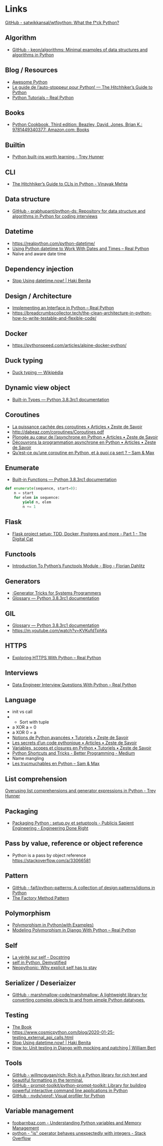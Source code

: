 # Links

[GitHub - satwikkansal/wtfpython: What the f*ck Python?](https://github.com/satwikkansal/wtfpython)

## Algorithm

* [GitHub - keon/algorithms: Minimal examples of data structures and algorithms in Python](https://github.com/keon/algorithms)

## Blog / Resources

* [Awesome Python](https://awesome-python.com/)
* [Le guide de l’auto-stoppeur pour Python! — The Hitchhiker’s Guide to Python](https://python-guide-pt-br.readthedocs.io/fr/latest/index.html)
* [Python Tutorials – Real Python](https://realpython.com/)

## Books

* [Python Cookbook, Third edition: Beazley, David, Jones, Brian K.: 9781449340377: Amazon.com: Books](https://www.amazon.com/Python-Cookbook-Third-David-Beazley-dp-1449340377/dp/1449340377/ref=mt_paperback?_encoding=UTF8&me=&qid=)

## Builtin

* [Python built-ins worth learning - Trey Hunner](https://treyhunner.com/2019/05/python-builtins-worth-learning/)

## CLI

* [The Hitchhiker’s Guide to CLIs in Python - Vinayak Mehta](https://vinayak.io/2020/05/04/the-hitchhikers-guide-to-clis-in-python/)

## Data structure

* [GitHub - prabhupant/python-ds: Repository for data structure and algorithms in Python for coding interviews](https://github.com/prabhupant/python-ds)

## Datetime

* https://realpython.com/python-datetime/
* [Using Python datetime to Work With Dates and Times – Real Python](https://realpython.com/python-datetime/#programming-with-dates-and-times)
* Naïve and aware date time

## Dependency injection

* [Stop Using datetime.now! | Haki Benita](https://hakibenita.com/python-dependency-injection#naive-approach)

## Design / Architecture

* [Implementing an Interface in Python – Real Python](https://realpython.com/python-interface/)
* https://breadcrumbscollector.tech/the-clean-architecture-in-python-how-to-write-testable-and-flexible-code/

## Docker

* https://pythonspeed.com/articles/alpine-docker-python/

## Duck typing

* [Duck typing — Wikipédia](https://fr.wikipedia.org/wiki/Duck_typing)

## Dynamic view object

* [Built-in Types — Python 3.8.3rc1 documentation](https://docs.python.org/3/library/stdtypes.html#dictionary-view-objects)

## Coroutines

* [La puissance cachée des coroutines • Articles • Zeste de Savoir](https://zestedesavoir.com/articles/152/la-puissance-cachee-des-coroutines/)
* http://dabeaz.com/coroutines/Coroutines.pdf
* [Plongée au cœur de l’asynchrone en Python • Articles • Zeste de Savoir](https://zestedesavoir.com/articles/3306/plongee-au-coeur-de-lasynchrone-en-python/)
* [Découvrons la programmation asynchrone en Python • Articles • Zeste de Savoir](https://zestedesavoir.com/articles/1568/decouvrons-la-programmation-asynchrone-en-python/)
* [Qu’est-ce qu’une coroutine en Python, et à quoi ça sert ? – Sam & Max](http://sametmax.com/quest-ce-quune-coroutine-en-python-et-a-quoi-ca-sert/)

## Enumerate

* [Built-in Functions — Python 3.8.3rc1 documentation](https://docs.python.org/3/library/functions.html#enumerate)

```python
def enumerate(sequence, start=0):
    n = start
    for elem in sequence:
        yield n, elem
        n += 1

```

## Flask

* [Flask project setup: TDD, Docker, Postgres and more - Part 1 - The Digital Cat](https://www.thedigitalcatonline.com/blog/2020/07/05/flask-project-setup-tdd-docker-postgres-and-more-part-1/)

## Functools

* [Introduction To Python’s Functools Module - Blog - Florian Dahlitz](https://florian-dahlitz.de/blog/introduction-to-functools)

## Generators

* [:Generator Tricks for Systems Programmers](http://www.dabeaz.com/generators/)
* [Glossary — Python 3.8.3rc1 documentation](https://docs.python.org/3/glossary.html#term-generator)

## GIL

* [Glossary — Python 3.8.3rc1 documentation](https://docs.python.org/3/glossary.html#term-global-interpreter-lock)
* https://m.youtube.com/watch?v=KVKufdTphKs

## HTTPS

* [Exploring HTTPS With Python – Real Python](https://realpython.com/python-https/)

## Interviews

* [Data Engineer Interview Questions With Python – Real Python](https://realpython.com/data-engineer-interview-questions-python/#becoming-a-data-engineer)

## Language

* init vs call
* * Sort with tuple 
* a XOR a = 0
* a XOR 0 = a
* [Notions de Python avancées • Tutoriels • Zeste de Savoir](https://zestedesavoir.com/tutoriels/954/notions-de-python-avancees/)
* [Les secrets d’un code pythonique • Articles • Zeste de Savoir](https://zestedesavoir.com/articles/1079/les-secrets-dun-code-pythonique/)
* [Variables, scopes et closures en Python • Tutoriels • Zeste de Savoir](https://zestedesavoir.com/tutoriels/3163/variables-scopes-et-closures-en-python/)
* [Python Shortcuts and Tricks - Better Programming - Medium](https://medium.com/better-programming/python-shortcut-tricks-18d676eb58ce)
* Name mangling 
* [Les trucmuchables en Python – Sam & Max](http://sametmax.com/les-trucmuchables-en-python/)

## List comprehension

[Overusing list comprehensions and generator expressions in Python - Trey Hunner](https://treyhunner.com/2019/03/abusing-and-overusing-list-comprehensions-in-python/)

## Packaging

* [Packaging Python : setup.py et setuptools - Publicis Sapient Engineering - Engineering Done Right](https://blog.engineering.publicissapient.fr/2020/06/04/packaging-python-setup-py-et-setuptools/)

## Pass by value, reference or object reference

* Python is a pass by object reference https://stackoverflow.com/a/33066581

## Pattern

* [GitHub - faif/python-patterns: A collection of design patterns/idioms in Python](https://github.com/faif/python-patterns)
* [The Factory Method Pattern](https://python-patterns.guide/gang-of-four/factory-method/#dodge-use-dependency-injection)

## Polymorphism

* [Polymorphism in Python(with Examples)](https://www.programiz.com/python-programming/polymorphism)
* [Modeling Polymorphism in Django With Python – Real Python](https://realpython.com/modeling-polymorphism-django-python/#what-is-polymorphism)

## Self

* [La vérité sur self - Docstring](https://www.docstring.fr/blog/la-verite-sur-self/)
* [self in Python, Demystified](https://www.programiz.com/article/python-self-why)
* [Neopythonic: Why explicit self has to stay](https://neopythonic.blogspot.com/2008/10/why-explicit-self-has-to-stay.html)

## Serializer / Deseriaizer

* [GitHub - marshmallow-code/marshmallow: A lightweight library for converting complex objects to and from simple Python datatypes.](https://github.com/marshmallow-code/marshmallow)

## Testing

* [The Book](http://www.obeythetestinggoat.com/pages/book.html#toc)
* https://www.cosmicpython.com/blog/2020-01-25-testing_external_api_calls.html
* [Stop Using datetime.now! | Haki Benita](https://hakibenita.com/python-dependency-injection#naive-approach)
* [How to: Unit testing in Django with mocking and patching | William Bert](https://williambert.online/2011/07/how-to-unit-testing-in-django-with-mocking-and-patching/)

## Tools

* [GitHub - willmcgugan/rich: Rich is a Python library for rich text and beautiful formatting in the terminal.](https://github.com/willmcgugan/rich)
* [GitHub - prompt-toolkit/python-prompt-toolkit: Library for building powerful interactive command line applications in Python](https://github.com/prompt-toolkit/python-prompt-toolkit)
* [GitHub - nvdv/vprof: Visual profiler for Python](https://github.com/nvdv/vprof)

## Variable management

* [foobarnbaz.com - Understanding Python variables and Memory Management](http://foobarnbaz.com/2012/07/08/understanding-python-variables/)
* [python - "is" operator behaves unexpectedly with integers - Stack Overflow](https://stackoverflow.com/questions/306313/is-operator-behaves-unexpectedly-with-integers)
